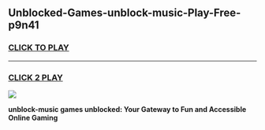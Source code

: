 
## Unblocked-Games-unblock-music-Play-Free-p9n41
<h3>
<a href="https://premium76.site?title=unblock-music&ref=23A">CLICK TO PLAY</a></h3>
<hr>

<h3>
<a href="https://premium76.site?title=unblock-music&ref=23A">CLICK 2 PLAY</a>
  
</h3>

<a href="https://premium76.site?title=unblock-music&ref=23A"><img src="https://clearcache.store/games.png"></a>


**unblock-music games unblocked: Your Gateway to Fun and Accessible Online Gaming**
